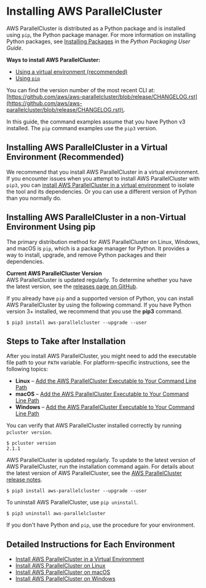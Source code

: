 # Installing AWS ParallelCluster<a name="install"></a>

AWS ParallelCluster is distributed as a Python package and is installed using `pip`, the Python package manager\. For more information on installing Python packages, see [Installing Packages](https://packaging.python.org/tutorials/installing-packages/) in the *Python Packaging User Guide*\.

**Ways to install AWS ParallelCluster:**
+ [Using a virtual environment \(recommended\)](#install-tool-venv)
+ [Using `pip`](#install-tool-pip)

You can find the version number of the most recent CLI at: [https://github.com/aws/aws-parallelcluster/blob/release/CHANGELOG.rst](https://github.com/aws/aws-parallelcluster/blob/release/CHANGELOG.rst)\.

In this guide, the command examples assume that you have Python v3 installed\. The `pip` command examples use the `pip3` version\.

## Installing AWS ParallelCluster in a Virtual Environment \(Recommended\)<a name="install-tool-venv"></a>

We recommend that you install AWS ParallelCluster in a virtual environment\. If you encounter issues when you attempt to install AWS ParallelCluster with `pip3`, you can [install AWS ParallelCluster in a virtual environment](install-virtualenv.md) to isolate the tool and its dependencies\. Or you can use a different version of Python than you normally do\.

## Installing AWS ParallelCluster in a non\-Virtual Environment Using pip<a name="install-tool-pip"></a>

The primary distribution method for AWS ParallelCluster on Linux, Windows, and macOS is `pip`, which is a package manager for Python\. It provides a way to install, upgrade, and remove Python packages and their dependencies\.

**Current AWS ParallelCluster Version**  
AWS ParallelCluster is updated regularly\. To determine whether you have the latest version, see the [releases page on GitHub](https://github.com/aws/aws-parallelcluster/releases)\.

If you already have `pip` and a supported version of Python, you can install AWS ParallelCluster by using the following command\. If you have Python version 3\+ installed, we recommend that you use the **pip3** command\.

```
$ pip3 install aws-parallelcluster --upgrade --user
```

## Steps to Take after Installation<a name="install-post"></a>

After you install AWS ParallelCluster, you might need to add the executable file path to your `PATH` variable\. For platform\-specific instructions, see the following topics:
+ **Linux** – [Add the AWS ParallelCluster Executable to Your Command Line Path](install-linux.md#install-linux-path)
+ **macOS** – [Add the AWS ParallelCluster Executable to Your Command Line Path](install-macos.md#install-macos-path)
+ **Windows** – [Add the AWS ParallelCluster Executable to Your Command Line Path](install-windows.md#install-windows-path)

You can verify that AWS ParallelCluster installed correctly by running `pcluster version`\.

```
$ pcluster version
2.1.1
```

AWS ParallelCluster is updated regularly\. To update to the latest version of AWS ParallelCluster, run the installation command again\. For details about the latest version of AWS ParallelCluster, see the [ AWS ParallelCluster release notes](https://github.com/aws/aws-parallelcluster/blob/release/CHANGELOG.rst)\.

```
$ pip3 install aws-parallelcluster --upgrade --user
```

To uninstall AWS ParallelCluster, use `pip uninstall`\.

```
$ pip3 uninstall aws-parallelcluster
```

If you don't have Python and `pip`, use the procedure for your environment\.

## Detailed Instructions for Each Environment<a name="install-sections"></a>
+ [Install AWS ParallelCluster in a Virtual Environment](install-virtualenv.md)
+ [Install AWS ParallelCluster on Linux](install-linux.md)
+ [Install AWS ParallelCluster on macOS](install-macos.md)
+ [Install AWS ParallelCluster on Windows](install-windows.md)